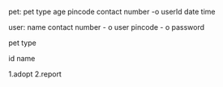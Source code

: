 pet:
pet type
age
pincode
contact number -o
userId
date time

user:
name
contact number - o
user pincode - o
password


pet type

id
name


1.adopt 
2.report





